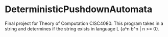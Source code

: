 # DeterministicPushdownAutomata
Final project for Theory of Computation CISC4080.  This program takes in a string and determines if the string exists in language L {a^n b^n | n >= 0}.
